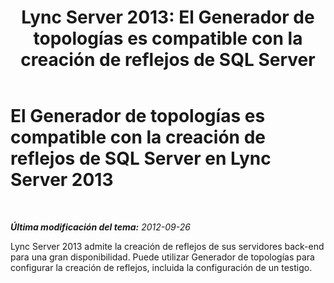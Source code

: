 ﻿---
title: 'Lync Server 2013: El Generador de topologías es compatible con la creación de reflejos de SQL Server'
TOCTitle: El Generador de topologías es compatible con la creación de reflejos de SQL Server
ms:assetid: 2c1caa73-c707-4e53-ae3f-a100534373fd
ms:mtpsurl: https://technet.microsoft.com/es-es/library/JJ688007(v=OCS.15)
ms:contentKeyID: 49889020
ms.date: 01/07/2017
mtps_version: v=OCS.15
ms.translationtype: HT
---

# El Generador de topologías es compatible con la creación de reflejos de SQL Server en Lync Server 2013

 

_**Última modificación del tema:** 2012-09-26_

Lync Server 2013 admite la creación de reflejos de sus servidores back-end para una gran disponibilidad. Puede utilizar Generador de topologías para configurar la creación de reflejos, incluida la configuración de un testigo.

